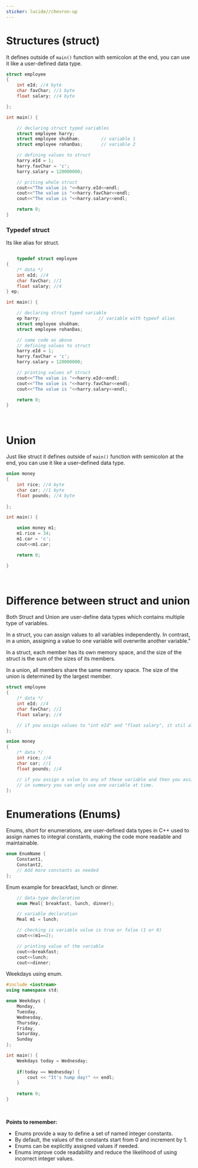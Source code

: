 ```yaml
---
sticker: lucide//chevron-up
---
```

# Structures (struct)

It defines outside of `main()` function with semicolon at the end, you can use it like a user-defined data type.

```cpp
struct employee
{
    int eId; //4 byte
    char favChar; //1 byte
    float salary; //4 byte

};

int main() {

    // declaring struct typed variables
    struct employee harry;
    struct employee shubham;        // variable 1
    struct employee rohanDas;       // variable 2

    // defining values to struct
    harry.eId = 1;
    harry.favChar = 'c';
    harry.salary = 120000000;

    // priting whole struct
    cout<<"The value is "<<harry.eId<<endl; 
    cout<<"The value is "<<harry.favChar<<endl; 
    cout<<"The value is "<<harry.salary<<endl; 

    return 0;
}
```

### Typedef struct 

Its like alias for struct.

```cpp

    typedef struct employee
{
    /* data */
    int eId; //4
    char favChar; //1
    float salary; //4
} ep;

int main() {

    // declaring struct typed variable
    ep harry;                      // variable with typeof alias
    struct employee shubham;
    struct employee rohanDas;

    // same code as above
    // defining values to struct
    harry.eId = 1;
    harry.favChar = 'c';
    harry.salary = 120000000;

    // printing values of struct
    cout<<"The value is "<<harry.eId<<endl; 
    cout<<"The value is "<<harry.favChar<<endl; 
    cout<<"The value is "<<harry.salary<<endl;

    return 0; 
}
```

<br>

# Union

Just like struct it defines outside of `main()` function with semicolon at the end, you can use it like a user-defined data type.

```cpp
union money
{
    int rice; //4 byte
    char car; //1 byte
    float pounds; //4 byte
    
};

int main() {

    union money m1;
    m1.rice = 34;
    m1.car = 'c';
    cout<<m1.car;

    return 0;

}
```

<br>

# Difference between struct and union

Both Struct and Union are user-define data types which contains multiple type of variables.

In a struct, you can assign values to all variables independently. In contrast, in a union, assigning a value to one variable will overwrite another variable."

In a struct, each member has its own memory space, and the size of the struct is the sum of the sizes of its members.

In a union, all members share the same memory space. The size of the union is determined by the largest member.

```cpp
struct employee
{
    /* data */
    int eId; //4
    char favChar; //1
    float salary; //4

    // if you assign values to "int eId" and "float salary", it stil allocates total memory which is 4 + 1 + 4 = 9 bytes
};

union money
{
    /* data */
    int rice; //4
    char car; //1
    float pounds; //4

    // if you assign a value to any of these variable and then you assign a value to another variable, union will overwrite it.
    // in summary you can only use one variable at time.
};
```

# Enumerations (Enums)

Enums, short for enumerations, are user-defined data types in C++ used to assign names to integral constants, making the code more readable and maintainable.

```cpp
enum EnumName {
    Constant1,
    Constant2,
    // Add more constants as needed
};
```

Enum example for breackfast, lunch or dinner.

```cpp
    // data-type declaration
    enum Meal{ breakfast, lunch, dinner};

    // variable declaration
    Meal m1 = lunch;

    // checking is variable value is true or false (1 or 0)
    cout<<(m1==2);

    // printing value of the variable
    cout<<breakfast;
    cout<<lunch;
    cout<<dinner; 
```

Weekdays using enum.

```cpp
#include <iostream>
using namespace std;

enum Weekdays {
    Monday,
    Tuesday,
    Wednesday,
    Thursday,
    Friday,
    Saturday,
    Sunday
};

int main() {
    Weekdays today = Wednesday;
    
    if(today == Wednesday) {
        cout << "It's hump day!" << endl;
    }
    
    return 0;
}
```

<br>

**Points to remember:**

- Enums provide a way to define a set of named integer constants.
- By default, the values of the constants start from 0 and increment by 1.
- Enums can be explicitly assigned values if needed.
- Enums improve code readability and reduce the likelihood of using incorrect integer values.